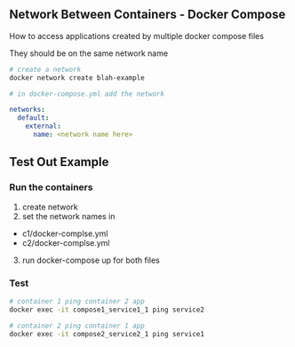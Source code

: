 ## Network Between Containers - Docker Compose

How to access applications created by multiple docker compose files

They should be on the same network name

```bash
# create a network
docker network create blah-example
```

```yaml
# in docker-compose.yml add the network

networks:
  default:
    external:
      name: <network name here>
```


## Test Out Example

### Run the containers

1. create network
2. set the network names in
  - c1/docker-complse.yml
  - c2/docker-complse.yml
3. run docker-compose up for both files

### Test

```bash
# container 1 ping container 2 app
docker exec -it compose1_service1_1 ping service2

# container 2 ping container 1 app
docker exec -it compose2_service2_1 ping service1
```
